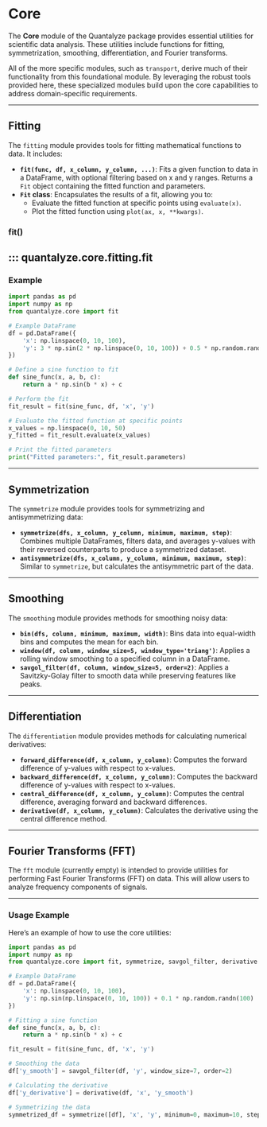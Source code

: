 # Core

The **Core** module of the Quantalyze package provides essential utilities for scientific data analysis. These utilities include functions for fitting, symmetrization, smoothing, differentiation, and Fourier transforms. 

All of the more specific modules, such as `transport`, derive much of their functionality from this foundational module. By leveraging the robust tools provided here, these specialized modules build upon the core capabilities to address domain-specific requirements.

---

## Fitting

The `fitting` module provides tools for fitting mathematical functions to data. It includes:

- **`fit(func, df, x_column, y_column, ...)`**: Fits a given function to data in a DataFrame, with optional filtering based on x and y ranges. Returns a `Fit` object containing the fitted function and parameters.
- **`Fit` class**: Encapsulates the results of a fit, allowing you to:
  - Evaluate the fitted function at specific points using `evaluate(x)`.
  - Plot the fitted function using `plot(ax, x, **kwargs)`.

### fit()

## ::: quantalyze.core.fitting.fit

### Example

```python
import pandas as pd
import numpy as np
from quantalyze.core import fit

# Example DataFrame
df = pd.DataFrame({
    'x': np.linspace(0, 10, 100),
    'y': 3 * np.sin(2 * np.linspace(0, 10, 100)) + 0.5 * np.random.randn(100)
})

# Define a sine function to fit
def sine_func(x, a, b, c):
    return a * np.sin(b * x) + c

# Perform the fit
fit_result = fit(sine_func, df, 'x', 'y')

# Evaluate the fitted function at specific points
x_values = np.linspace(0, 10, 50)
y_fitted = fit_result.evaluate(x_values)

# Print the fitted parameters
print("Fitted parameters:", fit_result.parameters)
```

---

## Symmetrization

The `symmetrize` module provides tools for symmetrizing and antisymmetrizing data:

- **`symmetrize(dfs, x_column, y_column, minimum, maximum, step)`**: Combines multiple DataFrames, filters data, and averages y-values with their reversed counterparts to produce a symmetrized dataset.
- **`antisymmetrize(dfs, x_column, y_column, minimum, maximum, step)`**: Similar to `symmetrize`, but calculates the antisymmetric part of the data.

---

## Smoothing

The `smoothing` module provides methods for smoothing noisy data:

- **`bin(dfs, column, minimum, maximum, width)`**: Bins data into equal-width bins and computes the mean for each bin.
- **`window(df, column, window_size=5, window_type='triang')`**: Applies a rolling window smoothing to a specified column in a DataFrame.
- **`savgol_filter(df, column, window_size=5, order=2)`**: Applies a Savitzky-Golay filter to smooth data while preserving features like peaks.

---

## Differentiation

The `differentiation` module provides methods for calculating numerical derivatives:

- **`forward_difference(df, x_column, y_column)`**: Computes the forward difference of y-values with respect to x-values.
- **`backward_difference(df, x_column, y_column)`**: Computes the backward difference of y-values with respect to x-values.
- **`central_difference(df, x_column, y_column)`**: Computes the central difference, averaging forward and backward differences.
- **`derivative(df, x_column, y_column)`**: Calculates the derivative using the central difference method.

---

## Fourier Transforms (FFT)

The `fft` module (currently empty) is intended to provide utilities for performing Fast Fourier Transforms (FFT) on data. This will allow users to analyze frequency components of signals.

---

### Usage Example

Here’s an example of how to use the core utilities:

```python
import pandas as pd
import numpy as np
from quantalyze.core import fit, symmetrize, savgol_filter, derivative

# Example DataFrame
df = pd.DataFrame({
    'x': np.linspace(0, 10, 100),
    'y': np.sin(np.linspace(0, 10, 100)) + 0.1 * np.random.randn(100)
})

# Fitting a sine function
def sine_func(x, a, b, c):
    return a * np.sin(b * x) + c

fit_result = fit(sine_func, df, 'x', 'y')

# Smoothing the data
df['y_smooth'] = savgol_filter(df, 'y', window_size=7, order=2)

# Calculating the derivative
df['y_derivative'] = derivative(df, 'x', 'y_smooth')

# Symmetrizing the data
symmetrized_df = symmetrize([df], 'x', 'y', minimum=0, maximum=10, step=0.1)
```